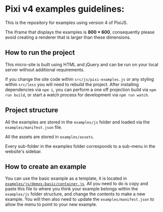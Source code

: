 # Pixi v4 examples guidelines: #

This is the repository for examples using version 4 of PixiJS.

The iframe that displays the examples is **800 * 600**, consequently please avoid creating a renderer that is larger than these dimensions.

## How to run the project ##

This micro-site is built using HTML and jQuery and can be run on your local server without additional requirements.

If you change the site code within `src/js/pixi-examples.js` or any styling within `src/less` you will need to rebuild the project.
After installing dependencies via `npm i`, you can perform a one off projection build via `npm run build`, or start a watch process for development via `npm run watch`.

## Project structure ##

All the examples are stored in the `examples/js` folder and loaded via the ` examples/manifest.json` file.

All the assets are stored in `examples/assets`.

Every sub-folder in the examples folder corresponds to a sub-menu in the website's sidebar.

## How to create an example ##

You can use the basic example as a template, it is located in [```examples/js/demos-basic/container.js```](examples/js/demos-basic/container.js).
All you need to do is copy and paste this file to where you think your example belongs within the `examples/js` folder structure, and change the contents to make a new example. You will then also need to update the `examples/manifest.json` to allow the menu to point to your new example.
